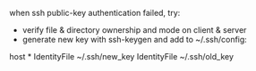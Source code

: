 when ssh public-key authentication failed, try:
* verify file & directory ownership and mode on client & server
* generate new key with ssh-keygen and add to ~/.ssh/config:

host *
  IdentityFile ~/.ssh/new_key
  IdentityFile ~/.ssh/old_key
